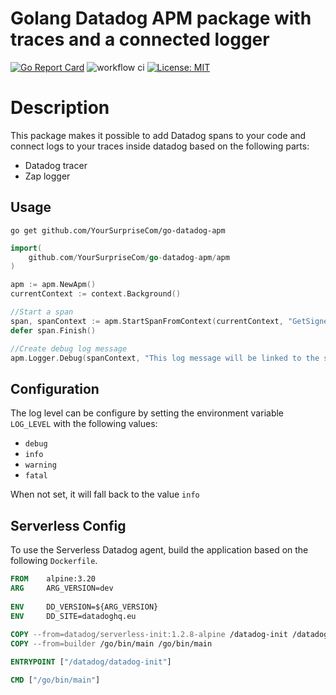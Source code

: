 # Golang Datadog APM package with traces and a connected logger
[![Go Report Card](https://goreportcard.com/badge/github.com/YourSurpriseCom/go-datadog-apm)](https://goreportcard.com/report/github.com/YourSurpriseCom/go-datadog-apm) 
![workflow ci](https://github.com/YourSurpriseCom/go-datadog-apm/actions/workflows/ci.yml/badge.svg)
[![License: MIT](https://img.shields.io/badge/License-MIT-yellow.svg)](https://opensource.org/licenses/MIT)

# Description
This package makes it possible to add Datadog spans to your code and connect logs to your traces inside datadog based on the following parts:

* Datadog tracer
* Zap logger


## Usage
`go get github.com/YourSurpriseCom/go-datadog-apm`

```Go
import(
    github.com/YourSurpriseCom/go-datadog-apm/apm
)

apm := apm.NewApm()
currentContext := context.Background()

//Start a span
span, spanContext := apm.StartSpanFromContext(currentContext, "GetSignedUrl")
defer span.Finish()

//Create debug log message
apm.Logger.Debug(spanContext, "This log message will be linked to the span based on the spanContext")
```

## Configuration
The log level can be configure by setting the environment variable `LOG_LEVEL` with the following values:

* `debug`
* `info`
* `warning`
* `fatal`

When not set, it will fall back to the value `info`

## Serverless Config
To use the Serverless Datadog agent, build the application based on the following `Dockerfile`.

```Dockerfile
FROM    alpine:3.20
ARG     ARG_VERSION=dev
    
ENV     DD_VERSION=${ARG_VERSION}
ENV     DD_SITE=datadoghq.eu
    
COPY --from=datadog/serverless-init:1.2.8-alpine /datadog-init /datadog/datadog-init
COPY --from=builder /go/bin/main /go/bin/main

ENTRYPOINT ["/datadog/datadog-init"]

CMD ["/go/bin/main"]
```

